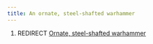 ```yaml
---
title: An ornate, steel-shafted warhammer
---
```


1.  REDIRECT [Ornate, steel-shafted
    warhammer](Ornate,_steel-shafted_warhammer "wikilink")